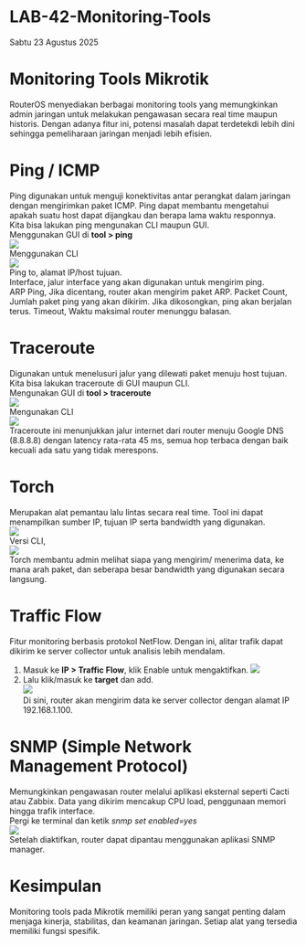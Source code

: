 # LAB-42-Monitoring-Tools
Sabtu 23 Agustus 2025  
  
# Monitoring Tools Mikrotik
  RouterOS menyediakan berbagai monitoring tools yang memungkinkan admin jaringan untuk melakukan pengawasan secara real time maupun historis. Dengan adanya fitur ini, potensi masalah dapat terdetekdi lebih dini sehingga pemeliharaan jaringan menjadi lebih efisien.  
  
# Ping / ICMP  
  Ping digunakan untuk menguji konektivitas antar perangkat dalam jaringan dengan mengirimkan paket ICMP. Ping dapat membantu mengetahui apakah suatu host dapat dijangkau dan berapa lama waktu responnya.  
  Kita bisa lakukan ping mengunakan CLI maupun GUI.  
     Menggunakan GUI di **tool > ping**  
     ![](IMAGES/pinggui.png)  
     Menggunakan CLI  
     ![](IMAGES/pingcli.png)  
    Ping to, alamat IP/host tujuan.  
    Interface, jalur interface yang akan digunakan untuk mengirim ping.  
    ARP Ping, Jika dicentang, router akan mengirim paket ARP.
    Packet Count, Jumlah paket ping yang akan dikirim. Jika dikosongkan, ping akan berjalan terus.
    Timeout, Waktu maksimal router menunggu balasan.  
      
# Traceroute
  Digunakan untuk menelusuri jalur yang dilewati paket menuju host tujuan.  
  Kita bisa lakukan traceroute di GUI maupun CLI.  
      Mengunakan GUI di **tool > traceroute**  
     ![](IMAGEStrcrtgui.png/)  
      Mengunakan CLI  
     ![](IMAGES/trcrtcli.png)  
     Traceroute ini menunjukkan jalur internet dari router menuju Google DNS (8.8.8.8) dengan latency rata-rata 45 ms, semua hop terbaca dengan baik kecuali ada satu yang tidak merespons.  
       
# Torch  
  Merupakan alat pemantau lalu lintas secara real time. Tool ini dapat menampilkan sumber IP, tujuan IP serta bandwidth yang digunakan.  
     ![](IMAGES/oborgui.png)  
     Versi CLI,  
     ![](IMAGES/oborcli.png)  
  Torch membantu admin melihat siapa yang mengirim/ menerima data, ke mana arah paket, dan seberapa besar bandwidth yang digunakan secara langsung.  
    
# Traffic Flow
  Fitur monitoring berbasis protokol NetFlow. Dengan ini, alitar trafik dapat dikirim ke server collector untuk analisis lebih mendalam.  
  1. Masuk ke **IP > Traffic Flow**, klik Enable untuk mengaktifkan.
     ![](IMAGES/netflow.png)  
  2. Lalu klik/masuk ke **target** dan add.  
     ![](IMAGES/flow2acc.png)  
  Di sini, router akan mengirim data ke server collector dengan alamat IP 192.168.1.100.  

# SNMP (Simple Network Management Protocol)  
  Memungkinkan pengawasan router melalui aplikasi eksternal seperti Cacti atau Zabbix. Data yang dikirim mencakup CPU load, penggunaan memori hingga trafik interface.  
  Pergi ke terminal dan ketik *snmp set enabled=yes*  
     ![](IMAGES/smp.png)  
  Setelah diaktifkan, router dapat dipantau menggunakan aplikasi SNMP manager.  

# Kesimpulan
  Monitoring tools pada Mikrotik memiliki peran yang sangat penting dalam menjaga kinerja, stabilitas, dan keamanan jaringan. Setiap alat yang tersedia memiliki fungsi spesifik.
